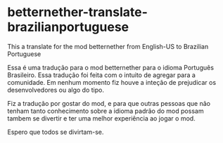 # betternether-translate-brazilianportuguese
This a translate for the mod betternether from English-US to Brazilian Portuguese


Essa é uma tradução para o mod betternether para o idioma Português Brasileiro.
Essa tradução foi feita com o intuito de agregar para a comunidade. Em nenhum momento fiz houve a inteção
de prejudicar os desenvolvedores ou algo do tipo.

Fiz a tradução por gostar do mod, e para que outras pessoas que não tenham tanto conhecimento sobre a idioma padrão do mod 
possam tambem se divertir e ter uma melhor experiência ao jogar o mod.

Espero que todos se divirtam-se.
